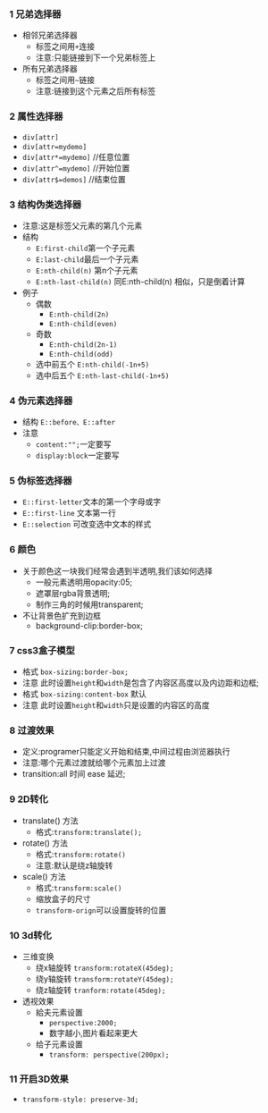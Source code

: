 ### 1 兄弟选择器
+ 相邻兄弟选择器
    + 标签之间用`+`连接
    + 注意:只能链接到下一个兄弟标签上
+ 所有兄弟选择器
    + 标签之间用`~`链接
    + 注意:链接到这个元素之后所有标签
### 2 属性选择器
+ `div[attr]`
+ `div[attr=mydemo]`
+ `div[attr*=mydemo]`  //任意位置
+ `div[attr^=mydemo]`  //开始位置
+ `div[attr$=demos]`  //结束位置
### 3 结构伪类选择器
+ 注意:这是标签父元素的第几个元素
+ 结构
    + `E:first-child`第一个子元素
    + `E:last-child`最后一个子元素
    + `E:nth-child(n)` 第n个子元素
    + `E:nth-last-child(n)` 同E:nth-child(n) 相似，只是倒着计算
+ 例子
    + 偶数
        + `E:nth-child(2n)`
        + `E:nth-child(even)`
    + 奇数
        + `E:nth-child(2n-1)`
        + `E:nth-child(odd)`
    + 选中前五个 `E:nth-child(-1n+5)`
    + 选中后五个 `E:nth-last-child(-1n+5)`
### 4 伪元素选择器
+ 结构 `E::before、E::after`
+ 注意 
    + `content:"";`一定要写
    + `display:block`一定要写
### 5 伪标签选择器
+ `E::first-letter`文本的第一个字母或字
+ `E::first-line` 文本第一行
+ `E::selection` 可改变选中文本的样式
### 6 颜色
+ 关于颜色这一块我们经常会遇到半透明,我们该如何选择
    + 一般元素透明用opacity:05;
    + 遮罩层rgba背景透明;
    + 制作三角的时候用transparent;
+ 不让背景色扩充到边框
    + background-clip:border-box;
### 7 css3盒子模型
+ 格式 `box-sizing:border-box;`
+ 注意 此时设置`height`和`width`是包含了内容区高度以及内边距和边框;
+ 格式 `box-sizing:content-box` 默认
+ 注意 此时设置`height`和`width`只是设置的内容区的高度
### 8 过渡效果
+ 定义:programer只能定义开始和结束,中间过程由浏览器执行
+ 注意:哪个元素过渡就给哪个元素加上过渡
+ transition:all 时间 ease 延迟;
### 9 2D转化
+ translate() 方法
    + 格式:`transform:translate();`
+ rotate() 方法
    + 格式:`transform:rotate()`
    + 注意:默认是绕z轴旋转
+ scale() 方法
    + 格式:`transform:scale()`
    + 缩放盒子的尺寸
    + `transform-orign`可以设置旋转的位置
### 10 3d转化
+ 三维变换
    + 绕x轴旋转 `transform:rotateX(45deg);`
    + 绕y轴旋转 `transform:rotateY(45deg);`
    + 绕z轴旋转 `tranform:rotate(45deg);`
+ 透视效果
    + 給夫元素设置
        + `perspective:2000;`
        + 数字越小,图片看起来更大
    + 给子元素设置
        + `transform: perspective(200px);`
### 11 开启3D效果
+ `transform-style: preserve-3d;`



